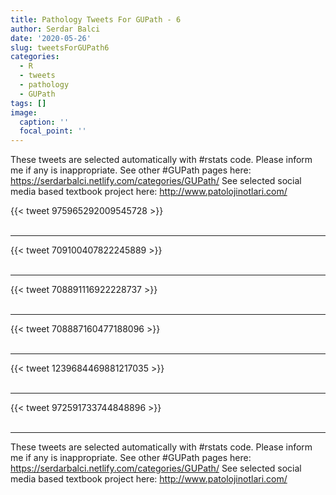 ```yaml
---
title: Pathology Tweets For GUPath - 6
author: Serdar Balci
date: '2020-05-26'
slug: tweetsForGUPath6
categories:
  - R
  - tweets
  - pathology
  - GUPath
tags: []
image:
  caption: ''
  focal_point: ''
---
```



These tweets are selected automatically with #rstats code. Please inform me if any is inappropriate.
See other #GUPath pages here: https://serdarbalci.netlify.com/categories/GUPath/ 
See selected social media based textbook project here: http://www.patolojinotlari.com/

{{< tweet 975965292009545728 >}}
<br>
<br>
<hr>
{{< tweet 709100407822245889 >}}
<br>
<br>
<hr>
{{< tweet 708891116922228737 >}}
<br>
<br>
<hr>
{{< tweet 708887160477188096 >}}
<br>
<br>
<hr>
{{< tweet 1239684469881217035 >}}
<br>
<br>
<hr>
{{< tweet 972591733744848896 >}}
<br>
<br>
<hr>


These tweets are selected automatically with #rstats code. Please inform me if any is inappropriate.
See other #GUPath pages here: https://serdarbalci.netlify.com/categories/GUPath/ 
See selected social media based textbook project here: http://www.patolojinotlari.com/
